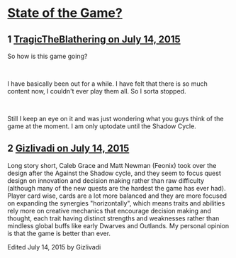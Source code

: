 # [State of the Game?](https://community.fantasyflightgames.com/topic/182462-state-of-the-game/)

## 1 [TragicTheBlathering on July 14, 2015](https://community.fantasyflightgames.com/topic/182462-state-of-the-game/?do=findComment&comment=1691563)

So how is this game going?

 

I have basically been out for a while. I have felt that there is so much content now, I couldn't ever play them all. So I sorta stopped.

 

Still I keep an eye on it and was just wondering what you guys think of the game at the moment. I am only uptodate until the Shadow Cycle.

## 2 [Gizlivadi on July 14, 2015](https://community.fantasyflightgames.com/topic/182462-state-of-the-game/?do=findComment&comment=1691582)

Long story short, Caleb Grace and Matt Newman (Feonix) took over the design after the Against the Shadow cycle, and they seem to focus quest design on innovation and decision making rather than raw difficulty (although many of the new quests are the hardest the game has ever had). Player card wise, cards are a lot more balanced and they are more focused on expanding the synergies "horizontally", which means traits and abilities rely more on creative mechanics that encourage decision making and thought, each trait having distinct strengths and weaknesses rather than mindless global buffs like early Dwarves and Outlands. My personal opinion is that the game is better than ever.

Edited July 14, 2015 by Gizlivadi

